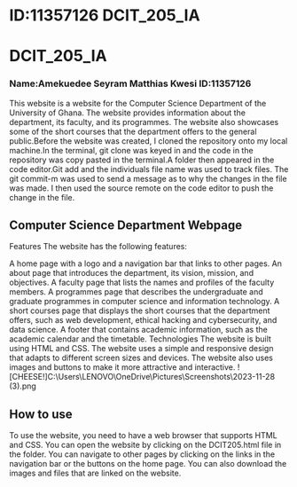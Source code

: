 # ID:11357126  DCIT_205_IA
# DCIT_205_IA
### Name:Amekuedee Seyram Matthias Kwesi  ID:11357126
  This website is a website for the Computer Science Department of the University of Ghana. The website provides information about the department, its faculty, and its programmes. The website also showcases some of the short courses that the department offers to the general public.Before the website was created, I cloned the repository onto my local machine.In the terminal, git clone was keyed in and the code in the repository was copy pasted in the terminal.A folder then appeared in the code editor.Git add and the individuals file name  was used to track files. The git commit-m was used to send a message as to why the changes in the file was made. I then used the source remote on the code editor to push the change in the file.
## Computer Science Department Webpage
Features
The website has the following features:

A home page with a logo and a navigation bar that links to other pages.
An about page that introduces the department, its vision, mission, and objectives.
A faculty page that lists the names and profiles of the faculty members.
A programmes page that describes the undergraduate and graduate programmes in computer science and information technology.
A short courses page that displays the short courses that the department offers, such as web development, ethical hacking and cybersecurity, and data science.
A footer that contains academic information, such as the academic calendar and the timetable.
Technologies
The website is built using HTML and CSS. The website uses a simple and responsive design that adapts to different screen sizes and devices. The website also uses images and buttons to make it more attractive and interactive.
![CHEESE!]C:\Users\LENOVO\OneDrive\Pictures\Screenshots\2023-11-28 (3).png

## How to use
To use the website, you need to have a web browser that supports HTML and CSS. You can open the website by clicking on the DCIT205.html file in the folder. You can navigate to other pages by clicking on the links in the navigation bar or the buttons on the home page. You can also download the images and files that are linked on the website.